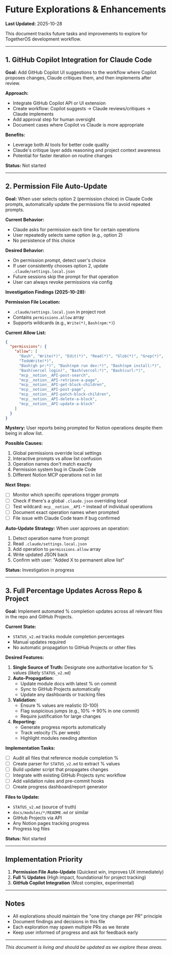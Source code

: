 # Future Explorations & Enhancements

**Last Updated:** 2025-10-28

This document tracks future tasks and improvements to explore for TogetherOS development workflow.

---

## 1. GitHub Copilot Integration for Claude Code

**Goal:** Add GitHub Copilot UI suggestions to the workflow where Copilot proposes changes, Claude critiques them, and then implements after review.

**Approach:**
- Integrate GitHub Copilot API or UI extension
- Create workflow: Copilot suggests → Claude reviews/critiques → Claude implements
- Add approval step for human oversight
- Document cases where Copilot vs Claude is more appropriate

**Benefits:**
- Leverage both AI tools for better code quality
- Claude's critique layer adds reasoning and project context awareness
- Potential for faster iteration on routine changes

**Status:** Not started

---

## 2. Permission File Auto-Update

**Goal:** When user selects option 2 (permission choice) in Claude Code prompts, automatically update the permissions file to avoid repeated prompts.

**Current Behavior:**
- Claude asks for permission each time for certain operations
- User repeatedly selects same option (e.g., option 2)
- No persistence of this choice

**Desired Behavior:**
- On permission prompt, detect user's choice
- If user consistently chooses option 2, update `.claude/settings.local.json`
- Future sessions skip the prompt for that operation
- User can always revoke permissions via config

**Investigation Findings (2025-10-28):**

**Permission File Location:**
- `.claude/settings.local.json` in project root
- Contains `permissions.allow` array
- Supports wildcards (e.g., `Write(*)`, `Bash(npm:*)`)

**Current Allow List:**
```json
{
  "permissions": {
    "allow": [
      "Bash", "Write(*)", "Edit(*)", "Read(*)", "Glob(*)", "Grep(*)",
      "TodoWrite(*)",
      "Bash(gh pr:*)", "Bash(npm run dev:*)", "Bash(npm install:*)",
      "Bash(vercel login)", "Bash(vercel:*)", "Bash(curl:*)",
      "mcp__notion__API-post-search",
      "mcp__notion__API-retrieve-a-page",
      "mcp__notion__API-get-block-children",
      "mcp__notion__API-post-page",
      "mcp__notion__API-patch-block-children",
      "mcp__notion__API-delete-a-block",
      "mcp__notion__API-update-a-block"
    ]
  }
}
```

**Mystery:** User reports being prompted for Notion operations despite them being in allow list.

**Possible Causes:**
1. Global permissions override local settings
2. Interactive prompts vs allow list confusion
3. Operation names don't match exactly
4. Permission system bug in Claude Code
5. Different Notion MCP operations not in list

**Next Steps:**
- [ ] Monitor which specific operations trigger prompts
- [ ] Check if there's a global `.claude.json` overriding local
- [ ] Test wildcard: `mcp__notion__API-*` instead of individual operations
- [ ] Document exact operation names when prompted
- [ ] File issue with Claude Code team if bug confirmed

**Auto-Update Strategy:**
When user approves an operation:
1. Detect operation name from prompt
2. Read `.claude/settings.local.json`
3. Add operation to `permissions.allow` array
4. Write updated JSON back
5. Confirm with user: "Added X to permanent allow list"

**Status:** Investigation in progress

---

## 3. Full Percentage Updates Across Repo & Project

**Goal:** Implement automated % completion updates across all relevant files in the repo and GitHub Projects.

**Current State:**
- `STATUS_v2.md` tracks module completion percentages
- Manual updates required
- No automatic propagation to GitHub Projects or other files

**Desired Features:**
1. **Single Source of Truth:** Designate one authoritative location for % values (likely `STATUS_v2.md`)
2. **Auto-Propagation:**
   - Update module docs with latest % on commit
   - Sync to GitHub Projects automatically
   - Update any dashboards or tracking files
3. **Validation:**
   - Ensure % values are realistic (0-100)
   - Flag suspicious jumps (e.g., 10% → 90% in one commit)
   - Require justification for large changes
4. **Reporting:**
   - Generate progress reports automatically
   - Track velocity (% per week)
   - Highlight modules needing attention

**Implementation Tasks:**
- [ ] Audit all files that reference module completion %
- [ ] Create parser for `STATUS_v2.md` to extract % values
- [ ] Build updater script that propagates changes
- [ ] Integrate with existing GitHub Projects sync workflow
- [ ] Add validation rules and pre-commit hooks
- [ ] Create progress dashboard/report generator

**Files to Update:**
- `STATUS_v2.md` (source of truth)
- `docs/modules/*/README.md` or similar
- GitHub Projects via API
- Any Notion pages tracking progress
- Progress log files

**Status:** Not started

---

## Implementation Priority

1. **Permission File Auto-Update** (Quickest win, improves UX immediately)
2. **Full % Updates** (High impact, foundational for project tracking)
3. **GitHub Copilot Integration** (Most complex, experimental)

---

## Notes

- All explorations should maintain the "one tiny change per PR" principle
- Document findings and decisions in this file
- Each exploration may spawn multiple PRs as we iterate
- Keep user informed of progress and ask for feedback early

---

*This document is living and should be updated as we explore these areas.*
